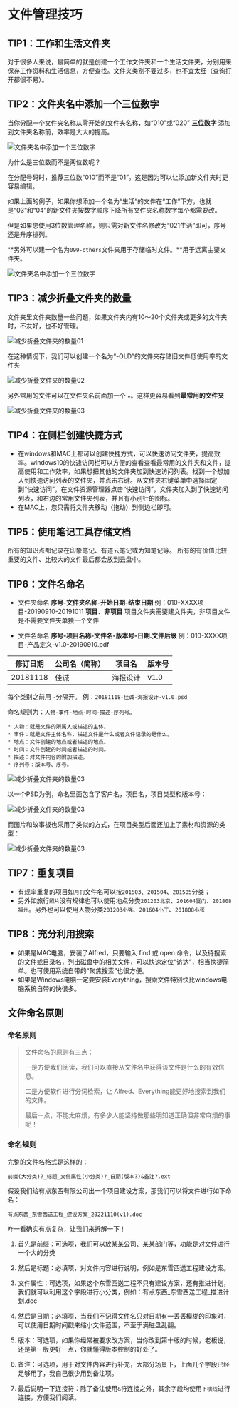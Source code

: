 # 文件管理技巧

## TIP1：工作和生活文件夹

对于很多人来说，最简单的就是创建一个工作文件夹和一个生活文件夹，分别用来保存工作资料和生活信息，方便查找。文件夹类别不要过多，也不宜太细（查询打开都很不易）。

## TIP2：文件夹名中添加一个三位数字

当你分配一个文件夹名称从零开始的文件夹名称，如“010”或“020” **三位数字** 添加到文件夹名称前，效率是大大的提高。

![文件夹名中添加一个三位数字](file-tips.assets/file-tips3.png)

为什么是三位数而不是两位数呢？

在分配号码时，推荐三位数“010”而不是“01”。这是因为可以让添加新文件夹时更容易编辑。

如果上面的例子，如果你想添加一个名为“生活”的文件在“工作”下方，也就是“03”和“04”的新文件夹按数字顺序下降所有文件夹名称数字每个都需要改。

但是如果您使用3位数管理名称，则只需对新文件名修改为“021生活”即可，序号还是升序排列。

**另外可以建一个名为`099-others`文件夹用于存储临时文件。**用于远离主要文件夹。

![文件夹名中添加一个三位数字](file-tips.assets/file-tips8.png)

## TIP3：减少折叠文件夹的数量

文件夹里文件夹数量一些问题，如果文件夹内有10〜20个文件夹或更多的文件夹时，不友好，也不好管理。

![减少折叠文件夹的数量01](file-tips.assets/file-tips1.png)

在这种情况下，我们可以创建一个名为“-OLD”的文件夹存储旧文件低使用率的文件夹

![减少折叠文件夹的数量02](file-tips.assets/file-tips2.png)

另外常用的文件可以在文件夹名前面加一个 **`★`**。这样更容易看到**最常用的文件夹**

![减少折叠文件夹的数量03](file-tips.assets/file-tips4.png)

## TIP4：在侧栏创建快捷方式

- 在windows和MAC上都可以创建快捷方式，可以快速访问文件夹，提高效率。windows10的快速访问栏可以方便的查看查看最常用的文件夹和文件，提高使用和工作效率，如果想把其他的文件夹加到快速访问列表。找到一个想加入到快速访问列表的文件夹，并点击右键。从文件夹右键菜单中选择固定到“快速访问”，在文件资源管理器点击“快速访问”，文件夹加入到了快速访问列表，和右边的常用文件夹列表，并且有小别针的图标。
- 在MAC上，您只需将文件夹移动（拖动）到侧边栏即可。

## TIP5：使用笔记工具存储文档

所有的知识点都记录在印象笔记、有道云笔记或为知笔记等。
所有的有价值比较重要的文件、比较大的文件最后都会放到云盘中。

## TIP6：文件名命名

- 文件夹命名
**序号-文件夹名称-开始日期-结束日期**
例：010-XXXX项目-20190910-20191011
**项目**、**非项目**
项目文件夹需要建文件夹，非项目文件是不需要文件夹单独一个文件

- 文件名命名
**序号-项目名称-文件名-版本号-日期.文件后缀**
例：010-XXXX项目-产品定义-v1.0-20190910.pdf

|修订日期|公司名（简称）|项目名|版本号|
|---|---|---|---|
|20181118|佳诚|海报设计|v1.0|

每个类别之前用 `-`分隔开。
例：`20181118-佳诚-海报设计-v1.0.psd`

命名规则为：`人物-事件-地点-时间-描述-序列号`。

    * 人物：就是文件的所属人或描述的主体。
    * 事件：就是文件主体名称，描述文件是什么或者文件记录的是什么。
    * 地点：文件创建的地点或者描述的地点。
    * 时间：文件创建的时间或者描述的时间。
    * 描述：对文件内容的附加描述。
    * 序列号：版本号、序号。

![减少折叠文件夹的数量03](file-tips.assets/file-tips6.png)

以一个PSD为例，命名里面包含了客户名，项目名，项目类型和版本号：

![减少折叠文件夹的数量03](file-tips.assets/file-tips7.jpg)

而图片和故事板也采用了类似的方式，在项目类型后面还加上了素材和资源的类型：

![减少折叠文件夹的数量03](file-tips.assets/file-tips5.jpg)

## TIP7：重复项目

- 有规率重复的项目如`月刊`文件名可以按`201503`、`201504`、`201505`分类；
- 另外如旅行`照片`没有规律也可以使用地点分类`201203北京`、`201604厦门`、`201808福州`。另外也可以使用人物分类`201203小强`、`201604小王`、`201808小张`

## TIP8：充分利用搜索

- 如果是MAC电脑，安装了Alfred，只要输入 find 或 open 命令，以及待搜索的文件或目录名，列出磁盘中的相关文件，可以快速定位“访达“，相当快捷简单。也可使用系统自带的“聚焦搜索”也很方便。
- 如果是Windows电脑一定要安装Everything，搜索文件特别快比windows电脑系统自带的快很多。

## 文件命名原则

### 命名原则

> 文件命名的原则有三点：
>
> 一是方便我们阅读，我们可以直接从文件名中获得该文件是什么的有效信息。
>
> 二是方便软件进行分词检索，让 Alfred、Everything能更好地搜索到我们的文件。
>
> 最后一点，不能太麻烦，有多少人能坚持做那些明知道正确但非常麻烦的事呢！

### 命名规则

完整的文件名格式是这样的：

`前缀(大分类)?_标题_文件属性(小分类)?_日期(版本?)&备注?.ext`

假设我们给有点东西有限公司出一个项目建设方案，那我们可以将文件进行如下命名：

`有点东西_东雪西送工程_建设方案_20221110(v1).doc`

咋一看确实有点复杂，让我们来拆解一下！

1. 首先是前缀：可选项，我们可以放某某公司、某某部门等，功能是对文件进行一个大的分类

2. 然后是标题：必填项，对文件内容进行说明，例如是东雪西送工程建设方案。

3. 文件属性：可选项，如果这个东雪西送工程不只有建设方案，还有推进计划，我们就可以利用这个字段进行小分类，例如：有点东西_东雪西送工程_推进计划.doc

4. 然后是日期：必填项，当我们不记得文件名只对日期有一丢丢模糊的印象时，可以使用日期时间戳来缩小文件范围，不至于满磁盘乱翻。

5. 版本：可选项，如果你经常被要求改方案，当你改到第十版的时候，老板说，还是第一版更好一点，你就懂得版本控制的好处了。

6. 备注：可选项，用于对文件内容进行补充，大部分场景下，上面几个字段已经足够用了，我自己很少用到备注项。

7. 最后说明一下连接符：除了备注使用`&`符连接之外，其余字段均使用`下横线`进行连接，方便我们阅读。
